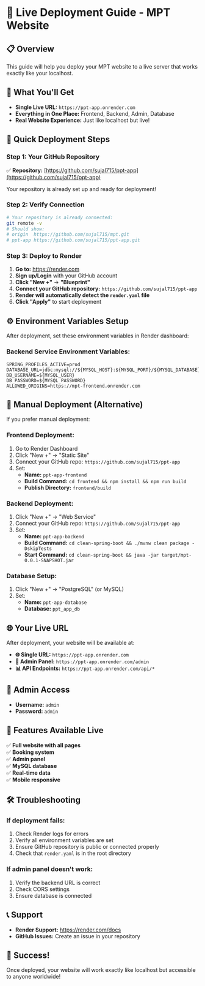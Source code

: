 # 🚀 Live Deployment Guide - MPT Website

## 📋 Overview
This guide will help you deploy your MPT website to a live server that works exactly like your localhost.

## 🎯 What You'll Get
- **Single Live URL:** `https://ppt-app.onrender.com`
- **Everything in One Place:** Frontend, Backend, Admin, Database
- **Real Website Experience:** Just like localhost but live!

## 🚀 Quick Deployment Steps

### Step 1: Your GitHub Repository
✅ **Repository:** [https://github.com/sujal715/ppt-app](https://github.com/sujal715/ppt-app)

Your repository is already set up and ready for deployment!

### Step 2: Verify Connection
```bash
# Your repository is already connected:
git remote -v
# Should show:
# origin  https://github.com/sujal715/mpt.git
# ppt-app https://github.com/sujal715/ppt-app.git
```

### Step 3: Deploy to Render
1. **Go to:** https://render.com
2. **Sign up/Login** with your GitHub account
3. **Click "New +"** → **"Blueprint"**
4. **Connect your GitHub repository:** `https://github.com/sujal715/ppt-app`
5. **Render will automatically detect the `render.yaml` file**
6. **Click "Apply"** to start deployment

## ⚙️ Environment Variables Setup

After deployment, set these environment variables in Render dashboard:

### Backend Service Environment Variables:
```
SPRING_PROFILES_ACTIVE=prod
DATABASE_URL=jdbc:mysql://${MYSQL_HOST}:${MYSQL_PORT}/${MYSQL_DATABASE}
DB_USERNAME=${MYSQL_USER}
DB_PASSWORD=${MYSQL_PASSWORD}
ALLOWED_ORIGINS=https://mpt-frontend.onrender.com
```

## 🔧 Manual Deployment (Alternative)

If you prefer manual deployment:

### Frontend Deployment:
1. Go to Render Dashboard
2. Click "New +" → "Static Site"
3. Connect your GitHub repo: `https://github.com/sujal715/ppt-app`
4. Set:
   - **Name:** `ppt-app-frontend`
   - **Build Command:** `cd frontend && npm install && npm run build`
   - **Publish Directory:** `frontend/build`

### Backend Deployment:
1. Click "New +" → "Web Service"
2. Connect your GitHub repo: `https://github.com/sujal715/ppt-app`
3. Set:
   - **Name:** `ppt-app-backend`
   - **Build Command:** `cd clean-spring-boot && ./mvnw clean package -DskipTests`
   - **Start Command:** `cd clean-spring-boot && java -jar target/mpt-0.0.1-SNAPSHOT.jar`

### Database Setup:
1. Click "New +" → "PostgreSQL" (or MySQL)
2. Set:
   - **Name:** `ppt-app-database`
   - **Database:** `ppt_app_db`

## 🌐 Your Live URL

After deployment, your website will be available at:

- **🌐 Single URL:** `https://ppt-app.onrender.com`
- **🔧 Admin Panel:** `https://ppt-app.onrender.com/admin`
- **📊 API Endpoints:** `https://ppt-app.onrender.com/api/*`

## 🔐 Admin Access
- **Username:** `admin`
- **Password:** `admin`

## 📱 Features Available Live
✅ **Full website with all pages**  
✅ **Booking system**  
✅ **Admin panel**  
✅ **MySQL database**  
✅ **Real-time data**  
✅ **Mobile responsive**  

## 🛠️ Troubleshooting

### If deployment fails:
1. Check Render logs for errors
2. Verify all environment variables are set
3. Ensure GitHub repository is public or connected properly
4. Check that `render.yaml` is in the root directory

### If admin panel doesn't work:
1. Verify the backend URL is correct
2. Check CORS settings
3. Ensure database is connected

## 📞 Support
- **Render Support:** https://render.com/docs
- **GitHub Issues:** Create an issue in your repository

## 🎉 Success!
Once deployed, your website will work exactly like localhost but accessible to anyone worldwide!
